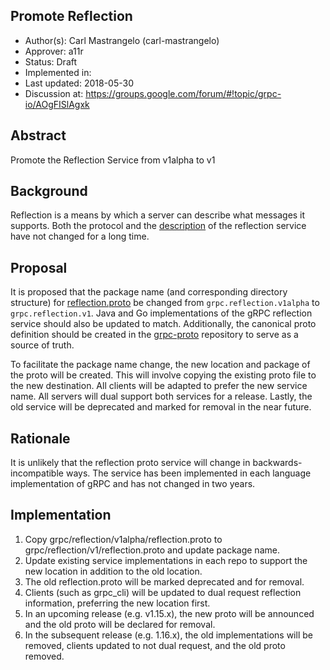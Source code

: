 Promote Reflection
----
* Author(s): Carl Mastrangelo (carl-mastrangelo)
* Approver: a11r
* Status: Draft
* Implemented in:
* Last updated: 2018-05-30
* Discussion at: https://groups.google.com/forum/#!topic/grpc-io/AOgFISlAgxk

## Abstract

Promote the Reflection Service from v1alpha to v1

## Background

Reflection is a means by which a server can describe what messages it
supports.  Both the protocol and the [description](
https://github.com/grpc/grpc/blob/master/doc/server-reflection.md) of the
reflection service have not changed for a long time.

## Proposal

It is proposed that the package name (and corresponding directory structure)
for [reflection.proto](
https://github.com/grpc/grpc/blob/v1.12.x/src/proto/grpc/reflection/v1alpha/reflection.proto)
be changed from `grpc.reflection.v1alpha` to `grpc.reflection.v1`.  Java and Go
implementations of the gRPC reflection service should also be updated to match.
Additionally, the canonical proto definition should be created in the
[grpc-proto](https://github.com/grpc/grpc-proto) repository to serve as a source
of truth.

To facilitate the package name change, the new location and package of the
proto will be created.  This will involve copying the existing proto file to
the new destination.  All clients will be adapted to prefer the new service
name.  All servers will dual support both services for a release.  Lastly, the
old service will be deprecated and marked for removal in the near future.

## Rationale

It is unlikely that the reflection proto service will change in
backwards-incompatible ways.  The service has been implemented in each language
implementation of gRPC and has not changed in two years.

## Implementation

1.  Copy grpc/reflection/v1alpha/reflection.proto to
    grpc/reflection/v1/reflection.proto and update package name.
2.  Update existing service implementations in each repo to support the new
    location in addition to the old location.
3.  The old reflection.proto will be marked deprecated and for removal.
4.  Clients (such as grpc_cli) will be updated to dual request reflection
    information, preferring the new location first.
5.  In an upcoming release (e.g. v1.15.x), the new proto will be announced
    and the old proto will be declared for removal.
6.  In the subsequent release (e.g. 1.16.x), the old implementations will be
    removed, clients updated to not dual request, and the old proto removed.

